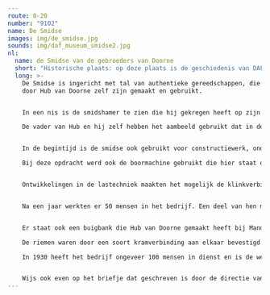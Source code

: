 ```yaml
---
route: 0-20
number: "9102"
name: De Smidse
images: img/de_smidse.jpg
sounds: img/daf_museum_smidse2.jpg
nl:
  name: de Smidse van de gebroeders van Doorne
  short: "Historische plaats: op deze plaats is de geschiedenis van DAF begonnen"
  long: >-
    De Smidse is ingericht met tal van authentieke gereedschappen, die deels
    door Hub van Doorne zelf zijn gemaakt en gebruikt. 


    In een nis is de smidshamer te zien die hij gekregen heeft op zijn 10e verjaardag, evenals zijn eerste smeedstuk, een zogenaamde laarzentrekker. 

    De vader van Hub en hij zelf hebben het aambeeld gebruikt dat in de smidse staat.


    In de begintijd is de smidse ook gebruikt voor constructiewerk, onder andere de trappen en galerijen van de gashouder van de gemeente Eindhoven die gebruikt werd voor de opslag van het gas dat via pijpleidingen aangevoerd werd van de Limburgse cokesfabrieken.

    Bij deze opdracht werd ook de boormachine gebruikt die hier staat opgesteld. Drie tot vier mensen waren in de weer als er geboord moest worden. (verwijzen naar de primitieve boren die toen gebruikt werden).


    Ontwikkelingen in de lastechniek maakten het mogelijk de klinkverbindingen te vervangen door lasverbindingen waardoor het eigen gewicht van de staalconstructies met 20 tot 25% daalde.


    Na een jaar werkten er 50 mensen in het bedrijf. Een deel van hen moest de montagewerkzaamheden buiten verrichten wegens ruimtegebrek. Om ruimte te besparen werden machines op rails geplaatst zodat er binnen aan grote constructies, zoals aanhangwagens en opleggers, gewerkt kon worden.


    Er staat ook een buigbank die Hub van Doorne gemaakt heeft bij Mandigers en die gebruikt werd om fietsenrekken te maken. Zoals gebruikelijk in die tijd vond de aandrijving plaats door middel van een centrale as (drijfwerk) die met leren riemen de machines aandreef. Deze as was uit veiligheidsoverwegingen hoog onder het dak, of tegen een muur gemonteerd.

    De riemen waren door een soort kramverbinding aan elkaar bevestigd. In een dergelijke werkplaats hoorde je de kramverbindingen over de loopwielen lopen. Dit zorgde voor een klikkend geluid dat oudere bezoekers zich misschien nog wel herinneren.

    In 1930 heeft het bedrijf ongeveer 100 mensen in dienst en is de werkplaats te klein geworden. De Van Doorne’s besluiten een bedrijf aan de Burghstraat te kopen.


    Wijs ook even op het briefje dat geschreven is door de directie van de naburige Picusfabrieken. De directie van dit bedrijf vond het niet gepast dat de mensen van DAF tijdens de winterse dagen het personeel, met name de dames van kantoor en de meisjes uit de fabriek, inwreven met sneeuw.
---
```

